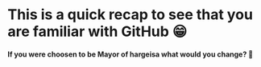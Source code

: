 # This is a quick recap to see that you are familiar with GitHub 😁

#### If you were choosen to be Mayor of hargeisa what would you change? 👀

<!-- Write your answer below-->
